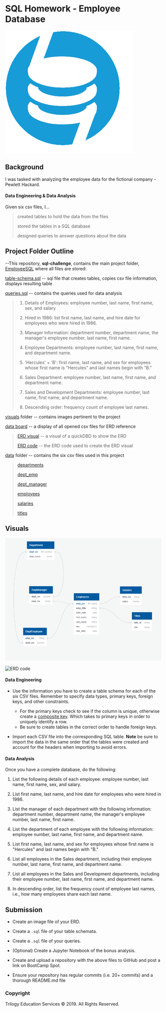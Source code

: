 # SQL Homework - Employee Database

![sql.png](EmployeeSQL/visuals/sql_hp.PNG)
 
## Background

I was tasked with analyzing the employee data for the fictional company - Pewlett Hackard. 

#### Data Engineering & Data Analysis
Given six csv files, I...
> created tables to hold the data from the files <p>
> stored the tables in a SQL database <p>
> designed queries to answer questions about the data <p>

## Project Folder Outline

--This repository, __sql-challenge__, contains the main project folder, [EmployeeSQL](EmployeeSQL) where all files are stored: <p> <p>

[table-schema.sql](EmployeeSQL/table_schema.sql) -- sql file that creates tables, copies csv file information, displays resulting table <p>

[queries.sql](EmployeeSQL/queries.sql) -- contains the queries used for data analysis <p>
> 1. Details of Employees: employee number, last name, first name, sex, and salary <p>
> 2. Hired in 1986: list first name, last name, and hire date for employees who were hired in 1986. <p>
> 3. Manager Information: department number, department name, the manager's employee number, last name, first name. <p>
> 4. Employee Departments: employee number, last name, first name, and department name. <p>
> 5. 'Hercules' + 'B': first name, last name, and sex for employees whose first name is "Hercules" and last names begin with "B." <p>
> 6. Sales Department: employee number, last name, first name, and department name. <p>
> 7. Sales and Development Departments: employee number, last name, first name, and department name. <p>
> 8. Descending order: frequency count of employee last names. <p>

[visuals](EmployeeSQL/visuals) folder -- contains images pertinent to the project <p>

[data board](EmployeeSQL/visuals/data-board.PNG) -- a display of all opened csv files for ERD reference <p>
> [ERD visual](EmployeeSQL/visuals/erd-visual.PNG) -- a visual of a quickDBD to show the ERD  <p>
> [ERD code](EmployeeSQL/visuals/erd-code.txt) -- the ERD code used to create the ERD visual <p>

[data](EmployeeSQL/data) folder --  contains the six csv files used in this project <p>
> [departments](EmployeeSQL/data/departments.csv) <p>
> [dept_emp](EmployeeSQL/data/dept_emp.csv) <p>
> [dept_manager](EmployeeSQL/data/dept_manager.csv) <p>
> [employees](EmployeeSQL/data/employees.csv) <p>
> [salaries](EmployeeSQL/data/salaries.csv) <p>
> [titles](EmployeeSQL/data/titles.csv) <p>


## Visuals

![ERD visual](EmployeeSQL/visuals/erd-visual.PNG) <p>

![ERD code](EmployeeSQL/visual/erd-code.PNG)

#### Data Engineering

* Use the information you have to create a table schema for each of the six CSV files. Remember to specify data types, primary keys, foreign keys, and other constraints.

  * For the primary keys check to see if the column is unique, otherwise create a [composite key](https://en.wikipedia.org/wiki/Compound_key). Which takes to primary keys in order to uniquely identify a row.
  * Be sure to create tables in the correct order to handle foreign keys.

* Import each CSV file into the corresponding SQL table. **Note** be sure to import the data in the same order that the tables were created and account for the headers when importing to avoid errors.

#### Data Analysis

Once you have a complete database, do the following:

1. List the following details of each employee: employee number, last name, first name, sex, and salary.

2. List first name, last name, and hire date for employees who were hired in 1986.

3. List the manager of each department with the following information: department number, department name, the manager's employee number, last name, first name.

4. List the department of each employee with the following information: employee number, last name, first name, and department name.

5. List first name, last name, and sex for employees whose first name is "Hercules" and last names begin with "B."

6. List all employees in the Sales department, including their employee number, last name, first name, and department name.

7. List all employees in the Sales and Development departments, including their employee number, last name, first name, and department name.

8. In descending order, list the frequency count of employee last names, i.e., how many employees share each last name.

## Submission

* Create an image file of your ERD.

* Create a `.sql` file of your table schemata.

* Create a `.sql` file of your queries.

* (Optional) Create a Jupyter Notebook of the bonus analysis.

* Create and upload a repository with the above files to GitHub and post a link on BootCamp Spot.

* Ensure your repository has regular commits (i.e. 20+ commits) and a thorough README.md file

### Copyright

Trilogy Education Services © 2019. All Rights Reserved.
